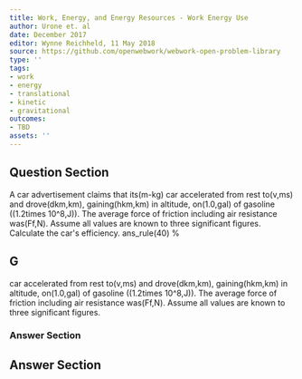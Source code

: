```yaml
---
title: Work, Energy, and Energy Resources - Work Energy Use
author: Urone et. al
date: December 2017
editor: Wynne Reichheld, 11 May 2018
source: https://github.com/openwebwork/webwork-open-problem-library
type: ''
tags:
- work
- energy
- translational
- kinetic
- gravitational
outcomes:
- TBD
assets: ''
---
```


## Question Section 

A car advertisement claims that its(m-kg) car accelerated from rest to(v,ms) and drove(dkm,km), gaining(hkm,km) in altitude, on(1.0,gal) of gasoline ((1.2times 10^8,J)). The average force of friction including air resistance was(Ff,N). Assume all values are known to three significant figures. 
Calculate the car's efficiency.
ans_rule(40) %

## G
car accelerated from rest to(v,ms) and drove(dkm,km), gaining(hkm,km) in altitude, on(1.0,gal) of gasoline ((1.2times 10^8,J)). The average force of friction including air resistance was(Ff,N). Assume all values are known to three significant figures. 
### Answer Section


## Answer Section

